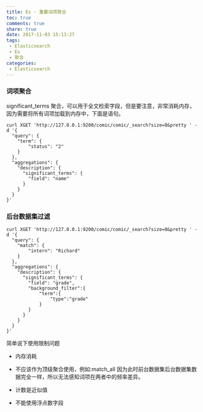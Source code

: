 ```yaml
---
title: Es - 重要词项聚合
toc: true
comments: true
share: true
date: 2017-11-03 15:13:27
tags:
 - Elasticsearch
 - Es
 - 聚合
categories:
 - Elasticsearch
---
```


### 词项聚合

significant_terms 聚合，可以用于全文检索字段，但是要注意，非常消耗内存，因为需要将所有词项加载到内存中，下面是语句。<!-- more -->

```
curl XGET 'http://127.0.0.1:9200/comic/comic/_search?size=0&pretty ' -d '{
  "query": {
    "term": {
    	"status": "2"
    }
  },
  "aggregations": {
    "description": {
      "significant_terms": {
        "field": "name"
      }
    }
  }
}'
```

### 后台数据集过滤

```
curl XGET 'http://127.0.0.1:9200/comic/comic/_search?size=0&pretty ' -d '{
  "query": {
    "match": {
    	"intern": "Richard"
    }
  },
  "aggregations": {
    "description": {
      "significant_terms": {
        "field": "grade",
        "background_filter":{
        	"term":{
        		"type":"grade"
        	}
        }
      }
    }
  }
}'
```

简单说下使用限制问题

* 内存消耗

* 不应该作为顶级聚合使用，例如:match_all 因为此时前台数据集后台数据集数据完全一样，所以无法感知词项在两者中的频率差异。

* 计数是近似值

* 不能使用浮点数字段






